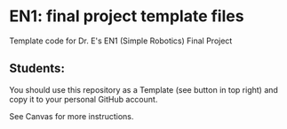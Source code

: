 # EN1: final project template files

Template code for Dr. E's EN1 (Simple Robotics) Final Project

## Students:

You should use this repository as a Template (see button in top right) and copy it to your personal GitHub account.

See Canvas for more instructions.